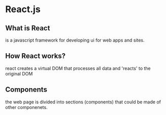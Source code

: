 # React.js

## What is React

is a javascript framework for developing ui for web apps and sites.

## How React works?

react creates a virtual DOM that processes all data and 'reacts' to the original DOM

## Components

the web page is divided into sections (components) that could be made of other componenets.


